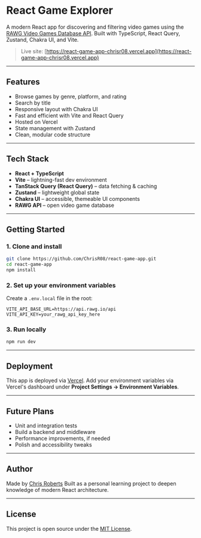 # React Game Explorer

A modern React app for discovering and filtering video games using the [RAWG Video Games Database API](https://rawg.io/apidocs). Built with TypeScript, React Query, Zustand, Chakra UI, and Vite.

> Live site: [https://react-game-app-chrisr08.vercel.app](https://react-game-app-chrisr08.vercel.app)

---

## Features

- Browse games by genre, platform, and rating
- Search by title
- Responsive layout with Chakra UI
- Fast and efficient with Vite and React Query
- Hosted on Vercel
- State management with Zustand
- Clean, modular code structure

---

## Tech Stack

- **React + TypeScript**
- **Vite** – lightning-fast dev environment
- **TanStack Query (React Query)** – data fetching & caching
- **Zustand** – lightweight global state
- **Chakra UI** – accessible, themeable UI components
- **RAWG API** – open video game database

---

## Getting Started

### 1. Clone and install

```bash
git clone https://github.com/ChrisR08/react-game-app.git
cd react-game-app
npm install
```

### 2. Set up your environment variables

Create a `.env.local` file in the root:

```env
VITE_API_BASE_URL=https://api.rawg.io/api
VITE_API_KEY=your_rawg_api_key_here
```

### 3. Run locally

```bash
npm run dev
```


---

## Deployment

This app is deployed via [Vercel](https://vercel.com).
Add your environment variables via Vercel's dashboard under **Project Settings → Environment Variables**.

---

## Future Plans

- Unit and integration tests 
- Build a backend and middleware
- Performance improvements, if needed
- Polish and accessibility tweaks

---

## Author

Made by [Chris Roberts](https://github.com/ChrisR08)
Built as a personal learning project to deepen knowledge of modern React architecture.

---

## License

This project is open source under the [MIT License](LICENSE).
